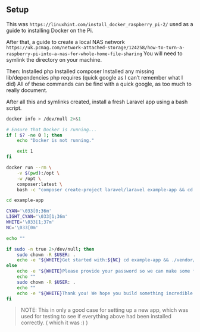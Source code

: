 ## Setup

This was `https://linuxhint.com/install_docker_raspberry_pi-2/` used as a guide to installing Docker on the Pi.

After that, a guide to create a local NAS network `https://uk.pcmag.com/network-attached-storage/124258/how-to-turn-a-raspberry-pi-into-a-nas-for-whole-home-file-sharing` You will need to symlink the directory on your machine.

Then:
Installed php
Installed composer
Installed any missing lib/dependencies php requires (quick google as I can’t remember what I did)
All of these commands can be find with a quick google, as too much to really document.

After all this and symlinks created, install a fresh Laravel app using a bash script.

```bash
docker info > /dev/null 2>&1

# Ensure that Docker is running...
if [ $? -ne 0 ]; then
    echo "Docker is not running."

    exit 1
fi

docker run --rm \
    -v $(pwd):/opt \
    -w /opt \
    composer:latest \
    bash -c "composer create-project laravel/laravel example-app && cd example-app && php ./artisan sail:install --with=pgsql,redis"

cd example-app

CYAN='\033[0;36m'
LIGHT_CYAN='\033[1;36m'
WHITE='\033[1;37m'
NC='\033[0m'

echo ""

if sudo -n true 2>/dev/null; then
    sudo chown -R $USER: .
    echo -e "${WHITE}Get started with:${NC} cd example-app && ./vendor/bin/sail up"
else
    echo -e "${WHITE}Please provide your password so we can make some final adjustments to your application's permissions.${NC}"
    echo ""
    sudo chown -R $USER: .
    echo ""
    echo -e "${WHITE}Thank you! We hope you build something incredible. Dive in with:${NC} cd example-app && ./vendor/bin/sail up"
fi

```

> NOTE: This in only a good case for setting up a new app, which was used for testing to see if everything above had been installed correctly. ( which it was :) )


